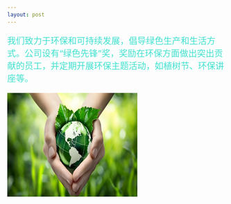 ```yaml
---
layout: post
---
```

<div class="container">
	<div class="row" rows="8">
	    <div class="col-md-6">
			<p style="color: rgb(64,224,208); font-size: 20px;">我们致力于环保和可持续发展，倡导绿色生产和生活方式。公司设有“绿色先锋”奖，奖励在环保方面做出突出贡献的员工，并定期开展环保主题活动，如植树节、环保讲座等。</p>
        </div>
		<div class="col-md-3 ">
			<div class="thumbnail">
				<img src="/imges/ct/环保.jpg" style="width: 300px;height: 240px;">
			</div>
		</div>
	</div>
</div>
